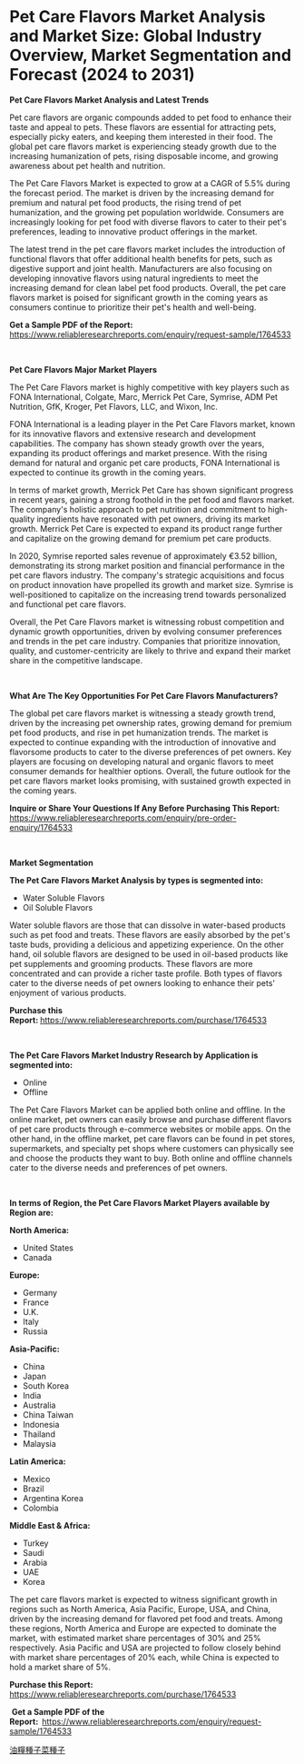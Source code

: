 <p><h1>Pet Care Flavors Market Analysis and Market Size: Global Industry Overview, Market Segmentation and Forecast (2024 to 2031)</h1></p><p><strong>Pet Care Flavors Market Analysis and Latest Trends</strong></p>
<p><p>Pet care flavors are organic compounds added to pet food to enhance their taste and appeal to pets. These flavors are essential for attracting pets, especially picky eaters, and keeping them interested in their food. The global pet care flavors market is experiencing steady growth due to the increasing humanization of pets, rising disposable income, and growing awareness about pet health and nutrition.</p><p>The Pet Care Flavors Market is expected to grow at a CAGR of 5.5% during the forecast period. The market is driven by the increasing demand for premium and natural pet food products, the rising trend of pet humanization, and the growing pet population worldwide. Consumers are increasingly looking for pet food with diverse flavors to cater to their pet's preferences, leading to innovative product offerings in the market.</p><p>The latest trend in the pet care flavors market includes the introduction of functional flavors that offer additional health benefits for pets, such as digestive support and joint health. Manufacturers are also focusing on developing innovative flavors using natural ingredients to meet the increasing demand for clean label pet food products. Overall, the pet care flavors market is poised for significant growth in the coming years as consumers continue to prioritize their pet's health and well-being.</p></p>
<p><strong>Get a Sample PDF of the Report:&nbsp;</strong> <a href="https://www.reliableresearchreports.com/enquiry/request-sample/1764533">https://www.reliableresearchreports.com/enquiry/request-sample/1764533</a></p>
<p>&nbsp;</p>
<p><strong>Pet Care Flavors Major Market Players</strong></p>
<p><p>The Pet Care Flavors market is highly competitive with key players such as FONA International, Colgate, Marc, Merrick Pet Care, Symrise, ADM Pet Nutrition, GfK, Kroger, Pet Flavors, LLC, and Wixon, Inc.</p><p>FONA International is a leading player in the Pet Care Flavors market, known for its innovative flavors and extensive research and development capabilities. The company has shown steady growth over the years, expanding its product offerings and market presence. With the rising demand for natural and organic pet care products, FONA International is expected to continue its growth in the coming years.</p><p>In terms of market growth, Merrick Pet Care has shown significant progress in recent years, gaining a strong foothold in the pet food and flavors market. The company's holistic approach to pet nutrition and commitment to high-quality ingredients have resonated with pet owners, driving its market growth. Merrick Pet Care is expected to expand its product range further and capitalize on the growing demand for premium pet care products.</p><p>In 2020, Symrise reported sales revenue of approximately €3.52 billion, demonstrating its strong market position and financial performance in the pet care flavors industry. The company's strategic acquisitions and focus on product innovation have propelled its growth and market size. Symrise is well-positioned to capitalize on the increasing trend towards personalized and functional pet care flavors.</p><p>Overall, the Pet Care Flavors market is witnessing robust competition and dynamic growth opportunities, driven by evolving consumer preferences and trends in the pet care industry. Companies that prioritize innovation, quality, and customer-centricity are likely to thrive and expand their market share in the competitive landscape.</p></p>
<p>&nbsp;</p>
<p><strong>What Are The Key Opportunities For Pet Care Flavors Manufacturers?</strong></p>
<p><p>The global pet care flavors market is witnessing a steady growth trend, driven by the increasing pet ownership rates, growing demand for premium pet food products, and rise in pet humanization trends. The market is expected to continue expanding with the introduction of innovative and flavorsome products to cater to the diverse preferences of pet owners. Key players are focusing on developing natural and organic flavors to meet consumer demands for healthier options. Overall, the future outlook for the pet care flavors market looks promising, with sustained growth expected in the coming years.</p></p>
<p><strong>Inquire or Share Your Questions If Any Before Purchasing This Report:</strong> <a href="https://www.reliableresearchreports.com/enquiry/pre-order-enquiry/1764533">https://www.reliableresearchreports.com/enquiry/pre-order-enquiry/1764533</a></p>
<p>&nbsp;</p>
<p><strong>Market Segmentation</strong></p>
<p><strong>The Pet Care Flavors Market Analysis by types is segmented into:</strong></p>
<p><ul><li>Water Soluble Flavors</li><li>Oil Soluble Flavors</li></ul></p>
<p><p>Water soluble flavors are those that can dissolve in water-based products such as pet food and treats. These flavors are easily absorbed by the pet's taste buds, providing a delicious and appetizing experience. On the other hand, oil soluble flavors are designed to be used in oil-based products like pet supplements and grooming products. These flavors are more concentrated and can provide a richer taste profile. Both types of flavors cater to the diverse needs of pet owners looking to enhance their pets' enjoyment of various products.</p></p>
<p><strong>Purchase this Report:&nbsp;</strong><a href="https://www.reliableresearchreports.com/purchase/1764533">https://www.reliableresearchreports.com/purchase/1764533</a></p>
<p>&nbsp;</p>
<p><strong>The Pet Care Flavors Market Industry Research by Application is segmented into:</strong></p>
<p><ul><li>Online</li><li>Offline</li></ul></p>
<p><p>The Pet Care Flavors Market can be applied both online and offline. In the online market, pet owners can easily browse and purchase different flavors of pet care products through e-commerce websites or mobile apps. On the other hand, in the offline market, pet care flavors can be found in pet stores, supermarkets, and specialty pet shops where customers can physically see and choose the products they want to buy. Both online and offline channels cater to the diverse needs and preferences of pet owners.</p></p>
<p>&nbsp;</p>
<p><strong>In terms of Region, the Pet Care Flavors Market Players available by Region are:</strong></p>
<p>
    <p> <strong> North America: </strong>
        <ul>
            <li>United States</li>
            <li>Canada</li>
        </ul>
        </p> 
    <p> <strong> Europe: </strong>
        <ul>
            <li>Germany</li>
            <li>France</li>
            <li>U.K.</li>
            <li>Italy</li>
            <li>Russia</li>
        </ul>
        </p> 
    <p> <strong> Asia-Pacific: </strong>
        <ul>
            <li>China</li>
            <li>Japan</li>
            <li>South Korea</li>
            <li>India</li>
            <li>Australia</li>
            <li>China Taiwan</li>
            <li>Indonesia</li>
            <li>Thailand</li>
            <li>Malaysia</li>
        </ul>
        </p> 
    <p> <strong> Latin America: </strong>
        <ul>
            <li>Mexico</li>
            <li>Brazil</li>
            <li>Argentina Korea</li>
            <li>Colombia</li>
        </ul>
        </p> 
    <p> <strong> Middle East & Africa: </strong>
        <ul>
            <li>Turkey</li>
            <li>Saudi</li>
            <li>Arabia</li>
            <li>UAE</li>
            <li>Korea</li>
        </ul>
    </p>
    </p>
<p><p>The pet care flavors market is expected to witness significant growth in regions such as North America, Asia Pacific, Europe, USA, and China, driven by the increasing demand for flavored pet food and treats. Among these regions, North America and Europe are expected to dominate the market, with estimated market share percentages of 30% and 25% respectively. Asia Pacific and USA are projected to follow closely behind with market share percentages of 20% each, while China is expected to hold a market share of 5%.</p></p>
<p><strong>Purchase this Report: </strong><a href="https://www.reliableresearchreports.com/purchase/1764533">https://www.reliableresearchreports.com/purchase/1764533</a></p>
<p>&nbsp;<strong>Get a Sample PDF of the Report:&nbsp;&nbsp;</strong><a href="https://www.reliableresearchreports.com/enquiry/request-sample/1764533">https://www.reliableresearchreports.com/enquiry/request-sample/1764533</a></p>
<p><strong></strong></p>
<p><p><a href="https://github.com/zekaoe592392/Market-Research-Report-List-1/blob/main/1935188668.md">油糧種子菜種子</a></p></p>